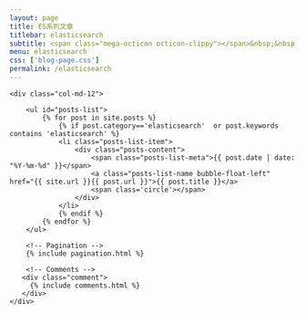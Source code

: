 ```yaml
---
layout: page
title: ES系列文章
titlebar: elasticsearch
subtitle: <span class="mega-octicon octicon-clippy"></span>&nbsp;&nbsp; Elasticsearch系列文章
menu: elasticsearch
css: ['blog-page.css']
permalink: /elasticsearch
---
```


<div class="row">

    <div class="col-md-12">

        <ul id="posts-list">
            {% for post in site.posts %}
                {% if post.category=='elasticsearch'  or post.keywords contains 'elasticsearch' %}
                <li class="posts-list-item">
                    <div class="posts-content">
                        <span class="posts-list-meta">{{ post.date | date: "%Y-%m-%d" }}</span>
                        <a class="posts-list-name bubble-float-left" href="{{ site.url }}{{ post.url }}">{{ post.title }}</a>
                        <span class='circle'></span>
                    </div>
                </li>
                {% endif %}
            {% endfor %}
        </ul> 

        <!-- Pagination -->
        {% include pagination.html %}

        <!-- Comments -->
       <div class="comment">
         {% include comments.html %}
       </div>
    </div>

</div>
<script>
    $(document).ready(function(){

        // Enable bootstrap tooltip
        $("body").tooltip({ selector: '[data-toggle=tooltip]' });

    });
</script>